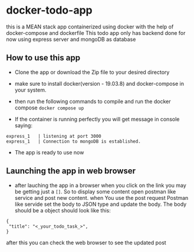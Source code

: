 # docker-todo-app
this is a MEAN stack app containerized using docker with the help of docker-compose and dockerfile
This todo app only has backend done for now using express server and mongoDB as database

## How to use this app

* Clone the app or download the Zip file to your desired directory
* make sure to install docker(version - 19.03.8) and docker-compose in your system.

* then run the following commands to compile and run the docker compose
```docker compose up```
* If the container is running perfectly you will get message in console saying:
```
express_1   | listening at port 3000
express_1   | Connection to mongoDB is established.
```

* The app is ready to use now
 
## Launching the app in web browser
* after lauching the app in a browser when you click on the link you may be getting just a `[]`. So to display some content open postman like service and post new content. when You use the post request Postman like servide set the body to JSON type and update the body. The body should be a object should look like this:
```
{
 "title": "<_your_todo_task_>",
}
```
after this you can check the web browser to see the updated post
